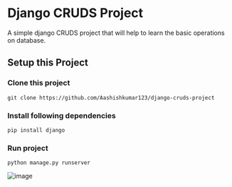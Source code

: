 # Django CRUDS Project
A simple django CRUDS project that will help to learn the basic operations on database.

## Setup this Project

### Clone this project
```
git clone https://github.com/Aashishkumar123/django-cruds-project
```

### Install following dependencies
```
pip install django
```

### Run project
```
python manage.py runserver
```

![image](https://github.com/Kanishka2020/Django/assets/58786546/4adcf0eb-b6bc-48bb-91f2-5d7e4c2ecf77)
